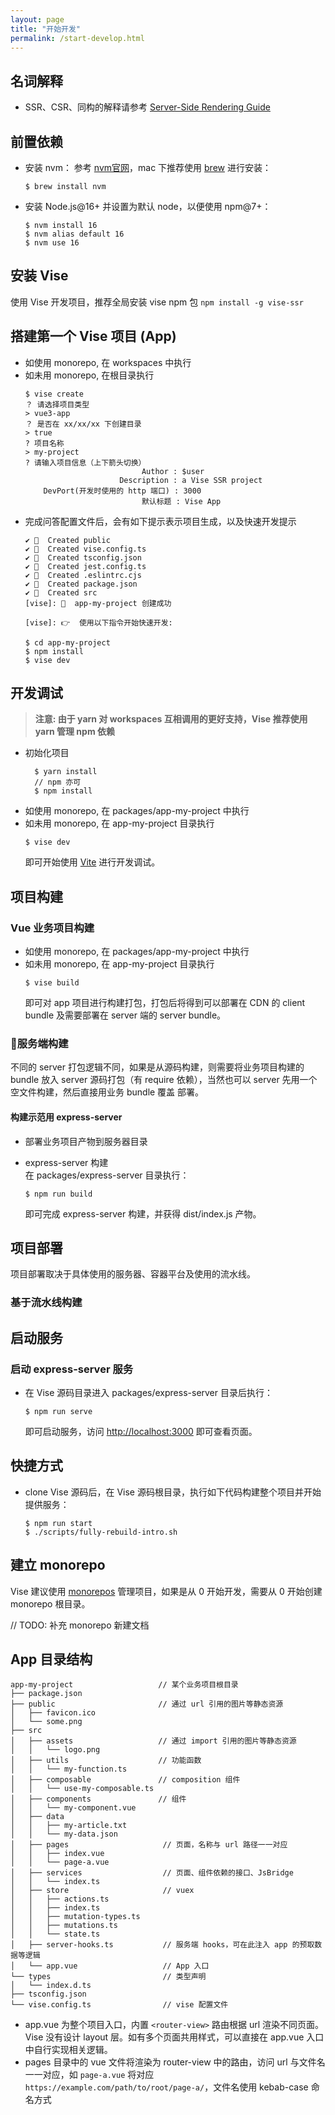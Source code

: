 ```yaml
---
layout: page
title: "开始开发"
permalink: /start-develop.html
---
```

## 名词解释
- SSR、CSR、同构的解释请参考 [Server-Side Rendering Guide
](https://v3.vuejs.org/guide/ssr/introduction.html)

## 前置依赖
- 安装 nvm： 参考 [nvm官网](https://github.com/nvm-sh/nvm)，mac 下推荐使用 [brew](https://brew.sh/) 进行安装：
  ```shell
  $ brew install nvm
  ```
- 安装 Node.js@16+ 并设置为默认 node，以便使用 npm@7+：
  ```shell
  $ nvm install 16
  $ nvm alias default 16
  $ nvm use 16
  ```
## 安装 Vise
使用 Vise 开发项目，推荐全局安装 vise npm 包
`npm install -g vise-ssr`

## 搭建第一个 Vise 项目 (App)
- 如使用 monorepo, 在 workspaces 中执行 
- 如未用 monorepo, 在根目录执行
  ```shell
  $ vise create
  ？ 请选择项目类型
  > vue3-app
  ？ 是否在 xx/xx/xx 下创建目录
  > true
  ? 项目名称
  > my-project
  ? 请输入项目信息（上下箭头切换） 
                            Author : $user
                       Description : a Vise SSR project
      DevPort(开发时使用的 http 端口) : 3000
                            默认标题 : Vise App
  ```
- 完成问答配置文件后，会有如下提示表示项目生成，以及快速开发提示
  ```shell
  ✔ 📄  Created public
  ✔ 📄  Created vise.config.ts
  ✔ 📄  Created tsconfig.json  
  ✔ 📄  Created jest.config.ts
  ✔ 📄  Created .eslintrc.cjs
  ✔ 📄  Created package.json
  ✔ 📄  Created src  
  [vise]: 🎉  app-my-project 创建成功   

  [vise]: 👉  使用以下指令开始快速开发:

  $ cd app-my-project
  $ npm install
  $ vise dev          
  ```

## 开发调试
>__注意: 由于 yarn 对 workspaces 互相调用的更好支持，Vise 推荐使用 yarn 管理 npm 依赖__
- 初始化项目
  ```shell
    $ yarn install 
    // npm 亦可
    $ npm install 
  ```
- 如使用 monorepo, 在 packages/app-my-project 中执行 
- 如未用 monorepo, 在 app-my-project 目录执行 
  ```shell
  $ vise dev
  ```
  即可开始使用 [Vite][vite] 进行开发调试。

## 项目构建
### Vue 业务项目构建
- 如使用 monorepo, 在 packages/app-my-project 中执行 
- 如未用 monorepo, 在 app-my-project 目录执行 
  ```shell
  $ vise build
  ```
  即可对 app 项目进行构建打包，打包后将得到可以部署在 CDN 的 client bundle 及需要部署在 server 端的 server bundle。
### 服务端构建
不同的 server 打包逻辑不同，如果是从源码构建，则需要将业务项目构建的 bundle 放入 server 源码打包（有 require 依赖），当然也可以 server 先用一个空文件构建，然后直接用业务 bundle 覆盖 部署。

#### 构建示范用 express-server  
- 部署业务项目产物到服务器目录  

- express-server 构建  
  在 packages/express-server 目录执行：
  ```shell
  $ npm run build
  ```
  即可完成 express-server 构建，并获得 dist/index.js 产物。

## 项目部署
项目部署取决于具体使用的服务器、容器平台及使用的流水线。
### 基于流水线构建
## 启动服务
### 启动 express-server 服务
- 在 Vise 源码目录进入 packages/express-server 目录后执行：
  ```shell
  $ npm run serve
  ```
  即可启动服务，访问 [http://localhost:3000](http://localhost:3000) 即可查看页面。

## 快捷方式
- clone Vise 源码后，在 Vise 源码根目录，执行如下代码构建整个项目并开始提供服务：
  ```shell
  $ npm run start
  $ ./scripts/fully-rebuild-intro.sh
  ```

## 建立 monorepo
Vise 建议使用 [monorepos](https://en.wikipedia.org/wiki/Monorepo) 管理项目，如果是从 0 开始开发，需要从 0 开始创建 monorepo 根目录。

// TODO: 补充 monorepo 新建文档

## App 目录结构
```shell
app-my-project                   // 某个业务项目根目录
├── package.json
├── public                       // 通过 url 引用的图片等静态资源
│   ├── favicon.ico
│   └── some.png
├── src
│   ├── assets                   // 通过 import 引用的图片等静态资源
│   │   └── logo.png
│   ├── utils                    // 功能函数
│   │   └── my-function.ts
│   ├── composable               // composition 组件
│   │   └── use-my-composable.ts
│   ├── components               // 组件
│   │   └── my-component.vue
│   ├── data
│   │   ├── my-article.txt
│   │   └── my-data.json
│   ├── pages                     // 页面，名称与 url 路径一一对应
│   │   ├── index.vue
│   │   └── page-a.vue
│   ├── services                  // 页面、组件依赖的接口、JsBridge
│   │   └── index.ts
│   ├── store                     // vuex
│   │   ├── actions.ts
│   │   ├── index.ts
│   │   ├── mutation-types.ts
│   │   ├── mutations.ts
│   │   └── state.ts
│   ├── server-hooks.ts           // 服务端 hooks，可在此注入 app 的预取数据等逻辑
│   └── app.vue                   // App 入口
└── types                         // 类型声明
│   └── index.d.ts
├── tsconfig.json
└── vise.config.ts                // vise 配置文件

```
- app.vue 为整个项目入口，内置 `<router-view>` 路由根据 url 渲染不同页面。Vise 没有设计 layout 层。如有多个页面共用样式，可以直接在 app.vue 入口中自行实现相关逻辑。
- pages 目录中的 vue 文件将渲染为 router-view 中的路由，访问 url 与文件名一一对应，如 `page-a.vue` 将对应 `https://example.com/path/to/root/page-a/`，文件名使用 kebab-case 命名方式

[vite]: <https://vitejs.dev/>
